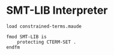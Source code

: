 SMT-LIB Interpreter
===================

```maude
load constrained-terms.maude

fmod SMT-LIB is
    protecting CTERM-SET .
endfm
```
